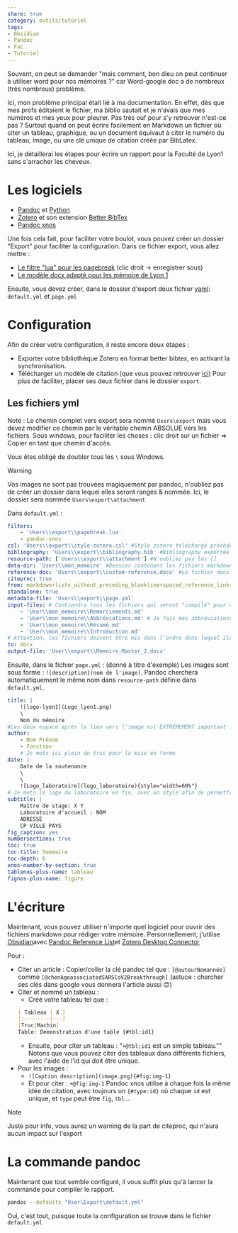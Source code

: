 ```yaml
---
share: true
category: outils/tutoriel
tags:
- Obsidian
- Pandoc
- Fac
- Tutoriel
---
```


Souvent, on peut se demander "mais comment, bon dieu on peut continuer à utiliser word pour nos mémoires ?" car Word-google doc a de nombreux (très nombreux) problème. 

Ici, mon problème principal était lié à ma documentation. En effet, dès que mes profs éditaient le fichier, ma biblio sautait et je n'avais que mes numéros et mes yeux pour pleurer. Pas très ouf pour s'y retrouver n'est-ce pas ? Surtout quand on peut écrire facilement en Markdown un fichier où citer un tableau, graphique, ou un document équivaut à citer le numéro du tableau, image, ou une clé unique de citation créée par BibLatex.

Ici, je détaillerai les étapes pour écrire un rapport pour la Faculté de Lyon1 sans s'arracher les cheveux.

# Les logiciels

- [Pandoc](https://pandoc.org/) et [Python](https://pypi.org/)
- [Zotero](https://www.zotero.org/) et son extension [Better BibTex](https://retorque.re/zotero-better-bibtex/)
-  [Pandoc xnos](https://github.com/tomduck/pandoc-xnos)

Une fois cela fait, pour faciliter votre boulot, vous pouvez créer un dossier "Export" pour faciliter la configuration. Dans ce fichier export, vous allez mettre : 
- [Le filtre "lua" pour les pagebreak](https://raw.githubusercontent.com/pandoc/lua-filters/master/pagebreak/pagebreak.lua) (clic droit -> enregistrer sous)
- [Le modèle docx adapté pour les mémoire de Lyon 1](https://docs.google.com/document/d/1P285wZw6rle2CIIC3f3HY3Ja64pHjQYq/edit?usp=sharing&ouid=109400928673768266798&rtpof=true&sd=true)

Ensuite, vous devez créer, dans le dossier d'export deux fichier [yaml](https://fr.wikipedia.org/wiki/YAML): `default.yml` et `page.yml`

# Configuration

Afin de créer votre configuration, il reste encore deux étapes : 
- Exporter votre bibliothèque Zotero en format better bibtex, en activant la synchronisation.
- Télécharger un modèle de citation (que vous pouvez retrouver [ici](https://www.zotero.org/styles))
Pour plus de faciliter, placer ses deux fichier dans le dossier `export`.

## Les fichiers yml

Note : Le chemin complet vers export sera nommé `Users\export` mais vous devez modifier ce chemin par le véritable chemin ABSOLUE vers les fichiers. Sous windows, pour faciliter les choses : clic droit sur un fichier => Copier en tant que chemin d'accès.

Vous êtes obligé de doubler tous les `\` sous Windows. 

>[!WARNING]
>Vos images ne sont pas trouvées magiquement par pandoc, n'oubliez pas de créer un dossier dans lequel elles seront rangés & nommée. 
>Ici, le dossier sera nommée `Users\export\attachment`

Dans `default.yml` : 
```yaml
filters:
	- 'Users\\export\\pagebreak.lua'
	- pandoc-xnos
csl: 'Users\\export\\style-zotero.csl' #Style zotero téléchargé précédemment
bibliography: 'Users\\export\\bibliography.bib' #Bibliography exportée précédemment 
resource-path: ['Users\\export\\attachment'] #N'oubliez pas les []
data-dir: 'Users\\mon_memoire' #Dossier contenant les fichiers markdown de votre mémoire
reference-doc: 'Users\\export\\custom-reference.docx' #Le fichier docx téléchargé prédemment
citeproc: true
from: markdown+lists_without_preceding_blankline+spaced_reference_links+hard_line_breaks+yaml_metadata_block+implicit_figures #Permet d'écrire du markdown plus facilement
standalone: true
metadata-file: 'Users\\export\\page.yml' 
input-files: # Contiendra tous les fichiers qui seront "compilé" pour créer votre mémoire. Ci-dessous un exemple
	- 'User\\mon_memoire\\Remerciements.md'
	- 'User\\mon_memoire\\Abbréviations.md' # Je fais mes abbréviations à la main, mais pandoc permet aussi de faire un fichier automatiquement exprès
	- 'User\\mon_memoire\\Résumé.md'
	- 'User\\mon_memoire\\Introduction.md'
# Attention, les fichiers doivent être mis dans l'ordre dans lequel ils doivent être lu. 
to: docx
output-file: 'User\\export\\Memoire_Master_2.docx'
```

Ensuite, dans le fichier `page.yml` : (donné à titre d'exemple)
Les images sont sous forme : `![description](nom de l'image)`. Pandoc cherchera automatiquement le même nom dans `resource-path` définie dans `default.yml`.
```yaml
title: |
	![logo-lyon1](Logo_lyon1.png)  
	\
	Nom du mémoire
#Les deux espace après le lien vers l'image est EXTRÊMEMENT important ! Ne les oubliez pas.
author: 
	- Nom Prénom
	- Fonction
	# Je mets ici plein de truc pour la mise en forme
date: |
	Date de la soutenance
	\
	\
	![Logo_laboratoire](logo_laboratoire){style="width=60%"}  
# Je mets le logo du laboratoire en fin, avec un style afin de permettre à pandoc de forcer le centrage de l'image.
subtitle: |
	Maître de stage: X Y
	Laboratoire d'accueil : NOM
	ADRESSE
	CP VILLE PAYS
fig_caption: yes
numbersections: true
toc: true
toc-title: Sommaire
toc-depth: 6
xnos-number-by-section: true
tablenos-plus-name: tableau
fignos-plus-name: figure
```

# L'écriture
Maintenant, vous pouvez utiliser n'importe quel logiciel pour ouvrir des fichiers markdown pour rédiger votre mémoire. 
Personnellement, j'utilise [Obsidian](https://obsidian.md/)avec [Pandoc Reference List](https://github.com/mgmeyers/obsidian-pandoc-reference-list)et [Zotero Desktop Connector](https://github.com/mgmeyers/obsidian-zotero-desktop-connector)

Pour :
- Citer un article : Copier/coller la clé pandoc tel que : `[@auteurNomannée]` comme `[@chenAgeassociatedSARSCoV2Breakthrough]` (astuce : chercher ses clés dans google vous donnera l'article aussi 😊)
- Citer et nommé un tableau : 
	- Créé votre tableau tel que :   
	```md  
	| Tableau | X |  
	|:--------|---|  
	|Truc|Machin|  
	Table: Demonstration d'une table {#tbl:id1}  
	```  
	- Ensuite, pour citer un tableau : "`+@tbl:id1` est un simple tableau.""
	Notons que vous pouvez citer des tableaux dans différents fichiers, avec l'aide de l'id qui doit être unique.
- Pour les images : 
	- `![Caption description](image.png){#fig:img-1}`
	- Et pour citer : `+@fig:img-1`
Pandoc xnos utilise à chaque fois la même idée de citation, avec toujours un `{#type:id}` où chaque `id` est unique, et `type` peut être `fig`, `tbl`... 
>[!note]
>Juste pour info, vous aurez un warning de la part de citeproc, qui n'aura aucun impact sur l'export

# La commande pandoc
Maintenant que tout semble configuré, il vous suffit plus qu'à lancer la commande pour compiler le rapport. 

```sh
pandoc --defaults "User\Export\default.yml"
```
Oui, c'est tout, puisque toute la configuration se trouve dans le fichier `default.yml`